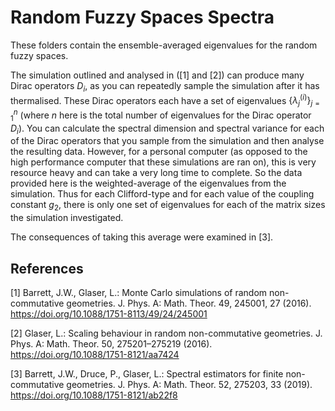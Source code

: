 # Random Fuzzy Spaces Spectra

These folders contain the ensemble-averaged eigenvalues for the random fuzzy spaces.

The simulation outlined and analysed in ([1] and [2]) can produce many Dirac operators $D_i$, as you can repeatedly sample the simulation after it has thermalised. These Dirac operators each have a set of eigenvalues $\{\lambda^{(i)}_j\}_{j=1}^{n}$ (where $n$ here is the total number of eigenvalues for the Dirac operator $D_i$). You can calculate the spectral dimension and spectral variance for each of the Dirac operators that you sample from the simulation and then analyse the resulting data. However, for a personal computer (as opposed to the high performance computer that these simulations are ran on), this is very resource heavy and can take a very long time to complete. So the data provided here is the weighted-average of the eigenvalues from the simulation. Thus for each Clifford-type and for each value of the coupling constant $g_2$, there is only one set of eigenvalues for each of the matrix sizes the simulation investigated. 

The consequences of taking this average were examined in [3].


## References
[1] Barrett, J.W., Glaser, L.: Monte Carlo simulations of random non-commutative geometries. J. Phys. A: Math. Theor. 49, 245001, 27 (2016). https://doi.org/10.1088/1751-8113/49/24/245001

[2] Glaser, L.: Scaling behaviour in random non-commutative geometries. J. Phys. A: Math. Theor. 50, 275201–275219 (2016). https://doi.org/10.1088/1751-8121/aa7424

[3] Barrett, J.W., Druce, P., Glaser, L.: Spectral estimators for finite non-commutative geometries. J. Phys. A: Math. Theor. 52, 275203, 33 (2019). https://doi.org/10.1088/1751-8121/ab22f8